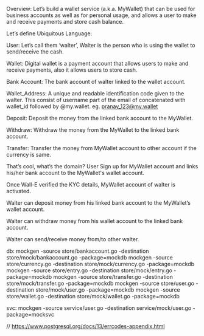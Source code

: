 Overview:
Let’s build a wallet service (a.k.a. MyWallet) that can be used for business accounts as well as for personal usage, and
allows a user to make and receive payments and store cash balance.

Let’s define Ubiquitous Language:

User: Let’s call them ‘walter’, Walter is the person who is using the wallet to send/receive the cash.

Wallet: Digital wallet is a payment account that allows users to make and receive payments, also it allows users to
store cash.

Bank Account: The bank account of walter linked to the wallet account.

Wallet_Address: A unique and readable identification code given to the walter. This consist of username part of the
email of concatenated with wallet_id followed by @my.wallet. eg. pranay_123@my.wallet

Deposit: Deposit the money from the linked bank account to the MyWallet.

Withdraw: Withdraw the money from the MyWallet to the linked bank account.

Transfer: Transfer the money from MyWallet account to other account if the currency is same.

That’s cool, what’s the domain? User Sign up for MyWallet account and links his/her bank account to the MyWallet's
wallet account.

Once Wall-E verified the KYC details, MyWallet account of walter is activated.

Walter can deposit money from his linked bank account to the MyWallet’s wallet account.

Walter can withdraw money from his wallet account to the linked bank account.

Walter can send/receive money from/to other walter.

db:
mockgen -source store/bankaccount.go -destination store/mock/bankaccount.go -package=mockdb mockgen -source
store/currency.go -destination store/mock/currency.go -package=mockdb mockgen -source store/entry.go -destination
store/mock/entry.go -package=mockdb mockgen -source store/transfer.go -destination store/mock/transfer.go
-package=mockdb mockgen -source store/user.go -destination store/mock/user.go -package=mockdb mockgen -source
store/wallet.go -destination store/mock/wallet.go -package=mockdb

svc:
mockgen -source service/user.go -destination service/mock/user.go -package=mocksvc

// https://www.postgresql.org/docs/13/errcodes-appendix.html